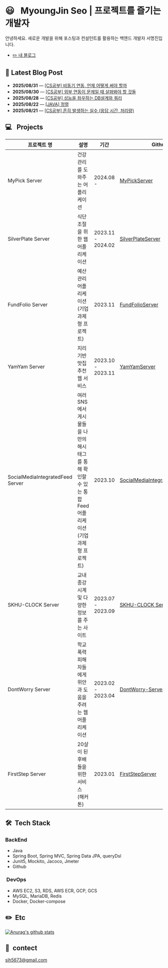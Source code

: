 # 😃 &nbsp; MyoungJin Seo | 프로젝트를 즐기는 개발자  
안녕하세요. 새로운 개발을 위해 포스팅과 컨설턴트를 활용하는 백엔드 개발자 서명진입니다.
- [✏️ 내 블로그](https://velog.io/@myoungjinseo) 

<!-- BLOG-POST-START -->
## 📝 Latest Blog Post

- **2025/08/31** — [[CS공부] 비동기 연동, 언제 어떻게 써야 할까](https://velog.io/@myoungjinseo/CS%EA%B3%B5%EB%B6%80-%EB%B9%84%EB%8F%99%EA%B8%B0-%EC%97%B0%EB%8F%99-%EC%96%B8%EC%A0%9C-%EC%96%B4%EB%96%BB%EA%B2%8C-%EC%8D%A8%EC%95%BC-%ED%95%A0%EA%B9%8C)
- **2025/08/30** — [[CS공부] 외부 연동이 문제일 때 살펴봐야 할 것들](https://velog.io/@myoungjinseo/CS%EA%B3%B5%EB%B6%80-%EC%99%B8%EB%B6%80-%EC%97%B0%EB%8F%99%EC%9D%B4-%EB%AC%B8%EC%A0%9C%EC%9D%BC-%EB%95%8C-%EC%82%B4%ED%8E%B4%EB%B4%90%EC%95%BC-%ED%95%A0-%EA%B2%83%EB%93%A4)
- **2025/08/28** — [[CS공부] 성능을 좌우하는 DB설계와 쿼리](https://velog.io/@myoungjinseo/%EC%84%B1%EB%8A%A5%EC%9D%84-%EC%A2%8C%EC%9A%B0%ED%95%98%EB%8A%94-DB%EC%84%A4%EA%B3%84%EC%99%80-%EC%BF%BC%EB%A6%AC)
- **2025/08/22** — [[JAVA] 정렬](https://velog.io/@myoungjinseo/JAVA-%EC%A0%95%EB%A0%AC)
- **2025/08/21** — [[CS공부] 흔히 발생하는 실수 (응답 시간, 처리량)](https://velog.io/@myoungjinseo/CS%EA%B3%B5%EB%B6%80-%ED%9D%94%ED%9E%88-%EB%B0%9C%EC%83%9D%ED%95%98%EB%8A%94-%EC%8B%A4%EC%88%98-%EC%9D%91%EB%8B%B5-%EC%8B%9C%EA%B0%84-%EC%B2%98%EB%A6%AC%EB%9F%89)

<!-- BLOG-POST-END -->
## 💻 &nbsp; Projects
|프로젝트 명|설명|기간|Github|
|------|---|---|---|
| MyPick Server |건강 관리를 도와주는 어플리케이션|2024.08 -|[MyPickServer]( https://github.com/myoungjinseo/MyPick)|
|SilverPlate  Server|식단 조절을 위한 웹 어플리케이션|2023.11 - 2024.02|[SilverPlateServer](https://github.com/silver-plate/SilverPlate-BE)|
| FundFolio Server |예산 관리 어플리케이션 (기업 과제형 프로젝트)|2023.11|[FundFolioServer]( https://github.com/myoungjinseo/FundFolio)|
| YamYam Server |지리기반 맛집 추천 웹 서비스|2023.10 - 2023.11|[YamYamServer](https://github.com/pre-onboarding/yamyam)|
| SocialMediaIntegratedFeed Server| 여러 SNS에서 게시물들을 나만의 해시태그를 통해 확인할 수 있는 통합 Feed 어플리케이션(기업 과제형 프로젝트) | 2023.10 |[SocialMediaIntegratedFeedServer](https://github.com/pre-onboarding/Social-media-integrated-feed)|
| SKHU-CLOCK Server| 교내 종강시계 및 다양한 정보를 주는 사이트 | 2023.07 - 2023.09 |[SKHU-CLOCK Server](https://github.com/skhu-clock/skhu-clock-back)|
| DontWorry Server |학교 폭력 피해자들에게 위안과 도움을 주려는 웹 어플리케이션|2023.02 - 2023.04|[DontWorry-Server](https://github.com/GDG-on-Campus-SKHU/2023-DontWorry-SolutionChallenge-BackEnd)|
|FirstStep Server|20살이 된 후배들을 위한 서비스 (해커톤)|2023.01|[FirstStepServer](https://github.com/GDG-on-Campus-SKHU/1Team-FirstStep-BackEnd)|

## 🛠 &nbsp;Tech Stack
 ### BackEnd
 * Java
 * Spring Boot, Spring MVC, Spring Data JPA, queryDsl
 * Junit5, Mockito, Jacoco, Jmeter
 * Github
 
 ### &nbsp;DevOps
 * AWS EC2, S3, RDS, AWS ECR, GCP, GCS
 * MySQL, MariaDB, Redis 
 * Docker, Docker-compose

## ✏️ &nbsp;Etc
[![Anurag's github stats](https://github-readme-stats.vercel.app/api?username=myoungjinseo)](https://github.com/anuraghazra/github-readme-stats)


## 📧 &nbsp;contect  
sih5673@gmail.com
